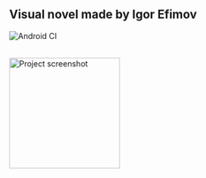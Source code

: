 ## Visual novel made by Igor Efimov
![Android CI](https://github.com/delet-dis/visual-novel/workflows/Android%20CI/badge.svg)

<br/>

<img src="https://user-images.githubusercontent.com/47276603/102221403-b7c57900-3f14-11eb-9556-69537f71b098.png" alt="Project screenshot" width="200"/>
